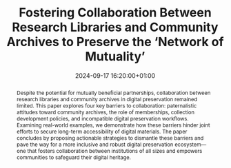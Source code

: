 ---
abstract: 'Despite the potential for mutually beneficial partnerships, collaboration
  between research libraries and community archives in digital preservation remained
  limited. This paper explores four key barriers to collaboration: paternalistic attitudes
  toward community archives, the role of memberships, collection development policies,
  and incompatible digital preservation workflows. Examining real-world examples,
  we demonstrate how these barriers hinder joint efforts to secure long-term accessibility
  of digital materials. The paper concludes by proposing actionable strategies to
  dismantle these barriers and pave the way for a more inclusive and robust digital
  preservation ecosystem—one that fosters collaboration between institutions of all
  sizes and empowers communities to safeguard their digital heritage.'
creators:
- Nathan Tallman
- ' Ruby Martinez'
date: 2024-09-17 16:20:00+01:00
document_url: https://doi.org/10.21428/5676bf2d.6ce0dcfd
grand_parent: iPRES
institutions: []
keywords:
- approaches to preservation
- start 2 preserve
landing_page_url: https://ipres2024.pubpub.org/pub/a2jrq8ho/
language: eng
layout: publication
license: Creative Commons Attribution Share-Alike 4.0 (CC-BY-SA-4.0)
notes_url: https://docs.google.com/document/d/1QaM-23veDJpSDV0c31avxpj7N9yzi82UpA5LXQjgyRM/edit#heading=h.aar4tupij1po
parent: iPRES 2024
publication_type: paper
size: null
slides_url: https://zenodo.org/records/13750977
source_name: iPRES
stream_url: https://www.archief.vlaanderen.be/archief/records/dossiers/5acb210228ce4315ae650812d056a482329eb83ed2dc42398a51505dc153be81/documents/32af20969ae4432e92ec34b4858d646eb0bc0e923d964404a63fd266c97ef4ee
title: Fostering Collaboration Between Research Libraries and Community Archives to
  Preserve the ‘Network of Mutuality’
year: 2024
---
